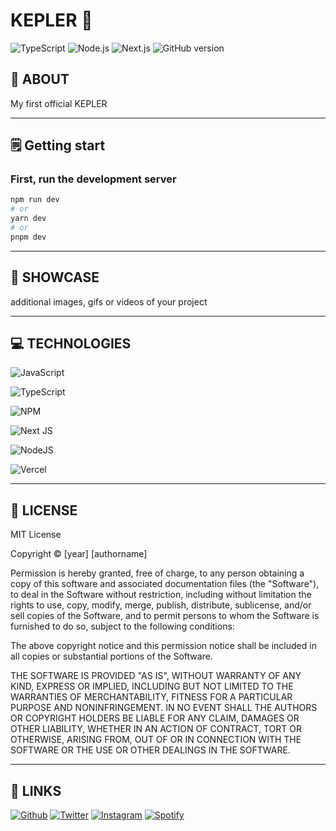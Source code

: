 # KEPLER 🚀

![TypeScript](https://badgen.net/badge/TypeScript/latest/blue?)
![Node.js](https://badgen.net/badge/Node.js/latest/green?)
![Next.js](https://badgen.net/badge/Next.js/13.4.19/black?)
![GitHub version](https://badge.fury.io/gh/inontz%2Fkepler.svg)

</div

---

## 💾 **ABOUT**

My first official KEPLER

---

## 🗒️ **Getting start**

### First, run the development server

```bash
npm run dev
# or
yarn dev
# or
pnpm dev
```

---

## 🔎 **SHOWCASE**

additional images, gifs or videos of your project

---

## 💻 **TECHNOLOGIES**

![JavaScript](https://img.shields.io/badge/javascript-%23323330.svg?style=for-the-badge&logo=javascript&logoColor=%23F7DF1E)

![TypeScript](https://img.shields.io/badge/typescript-%23007ACC.svg?style=for-the-badge&logo=typescript&logoColor=white)

![NPM](https://img.shields.io/badge/NPM-%23000000.svg?style=for-the-badge&logo=npm&logoColor=white)

![Next JS](https://img.shields.io/badge/Next-black?style=for-the-badge&logo=next.js&logoColor=white)

![NodeJS](https://img.shields.io/badge/node.js-6DA55F?style=for-the-badge&logo=node.js&logoColor=white)

![Vercel](https://img.shields.io/badge/vercel-%23000000.svg?style=for-the-badge&logo=vercel&logoColor=white)

<!-- for more badges visit:

- https://github.com/alexandresanlim/Badges4-README.md-Profile/blob/master/README.md
- https://github.com/Ileriayo/markdown-badges -->

---

## 📎 **LICENSE**

MIT License

Copyright © [year] [authorname]

Permission is hereby granted, free of charge, to any person obtaining a copy of this software and associated documentation files (the "Software"), to deal in the Software without restriction, including without limitation the rights to use, copy, modify, merge, publish, distribute, sublicense, and/or sell copies of the Software, and to permit persons to whom the Software is furnished to do so, subject to the following conditions:

The above copyright notice and this permission notice shall be included in all copies or substantial portions of the Software.

THE SOFTWARE IS PROVIDED "AS IS", WITHOUT WARRANTY OF ANY KIND, EXPRESS OR IMPLIED, INCLUDING BUT NOT LIMITED TO THE WARRANTIES OF MERCHANTABILITY, FITNESS FOR A PARTICULAR PURPOSE AND NONINFRINGEMENT. IN NO EVENT SHALL THE AUTHORS OR COPYRIGHT HOLDERS BE LIABLE FOR ANY CLAIM, DAMAGES OR OTHER LIABILITY, WHETHER IN AN ACTION OF CONTRACT, TORT OR OTHERWISE, ARISING FROM, OUT OF OR IN CONNECTION WITH THE SOFTWARE OR THE USE OR OTHER DEALINGS IN THE SOFTWARE.

---

## 📌 **LINKS**

[<img alt="Github" src="https://img.shields.io/badge/iNonTz-%23181717.svg?style=for-the-badge&logo=github&logoColor=white" />](https://github.com/iNonTz)
[<img alt="Twitter" src="https://img.shields.io/badge/iNonTz-%231DA1F2.svg?style=for-the-badge&logo=Twitter&logoColor=white" />](https://twitter.com/iNonTz)
[<img alt="Instagram" src="https://img.shields.io/badge/iNonTz-%23E4405F.svg?style=for-the-badge&logo=Instagram&logoColor=white" />](https://instagram.com/iNonTz)
[<img alt="Spotify" src="https://img.shields.io/badge/iNonTz-1ED760?style=for-the-badge&logo=spotify&logoColor=white" />](https://open.spotify.com/user/iNonTz)
